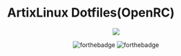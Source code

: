 # ArtixLinux Dotfiles(OpenRC)
<div align="center">

<img src="https://i.imgur.com/RZobFp2.png">  
 
![forthebadge](https://forthebadge.com/images/badges/built-with-love.svg)
![forthebadge](https://forthebadge.com/images/badges/made-with-crayons.svg)
</div>
